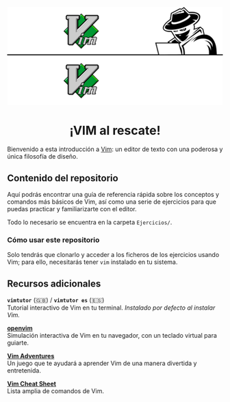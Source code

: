 <div align="center">
    <img src=".github/readme/banner-light.png#gh-light-mode-only" alt="HEE Vim banner (claro)" />
    <img src=".github/readme/banner-dark.png#gh-dark-mode-only" alt="HEE Vim banner (oscuro)" />
    <h1>¡VIM al rescate!</h1>
</div>

Bienvenido a esta introducción a [Vim](https://es.wikipedia.org/wiki/Vim): un editor de texto con una poderosa y única filosofía de diseño.


## Contenido del repositorio

Aquí podrás encontrar una guía de referencia rápida sobre los conceptos y comandos más básicos de Vim, así como una serie de ejercicios para que puedas practicar y familiarizarte con el editor.

Todo lo necesario se encuentra en la carpeta `Ejercicios/`.


### Cómo usar este repositorio

Solo tendrás que clonarlo y acceder a los ficheros de los ejercicios usando Vim; para ello, necesitarás tener `vim` instalado en tu sistema.


## Recursos adicionales

<!-- Enlace al vídeo de Youtube (posible <iframe>) -->

**`vimtutor`** (🇬🇧) / **`vimtutor es`** (🇪🇸)  
Tutorial interactivo de Vim en tu terminal.
*Instalado por defecto al instalar Vim.*

**[openvim](https://www.openvim.com)**  
Simulación interactiva de Vim en tu navegador, con un teclado virtual para guiarte.

**[Vim Adventures](https://vim-adventures.com)**  
Un juego que te ayudará a aprender Vim de una manera divertida y entretenida.

**[Vim Cheat Sheet](https://vim.rtorr.com/lang/es_es)**  
Lista amplia de comandos de Vim.
